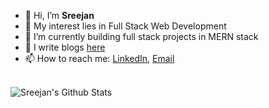 - 👋 Hi, I’m **Sreejan**
- 👀 My interest lies in Full Stack Web Development
- 🌱 I’m currently building full stack projects in MERN stack
- 📝 I write blogs [here](https://sreejan.hashnode.dev/) 
- 📫 How to reach me: [LinkedIn](https://www.linkedin.com/in/sreejanchaudhury), [Email](mailto:sreejan147@gmail.com)

<br />

<img align="left" alt="Sreejan's Github Stats" src="https://github-readme-stats.vercel.app/api?username=Sreejan-22&show_icons=true&hide_border=true">
<!---
Sreejan-22/Sreejan-22 is a ✨ special ✨ repository because its `README.md` (this file) appears on your GitHub profile.
You can click the Preview link to take a look at your changes.
--->
